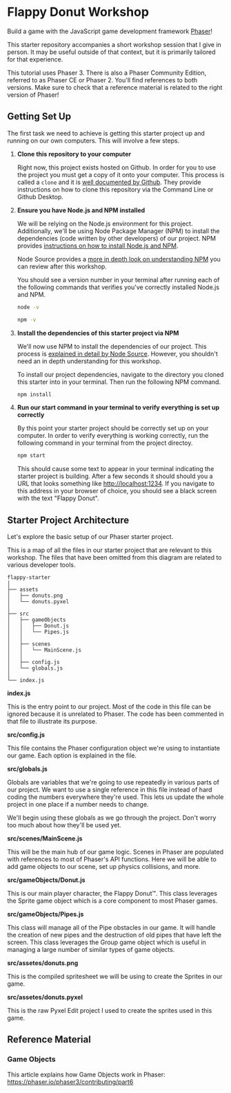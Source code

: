 # Flappy Donut Workshop

Build a game with the JavaScript game development framework [Phaser](https://phaser.io/)!

This starter repository accompanies a short workshop session that I give in person. It may be useful outside of that context, but it is primarily tailored for that experience.

This tutorial uses Phaser 3. There is also a Phaser Community Edition, referred to as Phaser CE or Phaser 2. You'll find references to both versions. Make sure to check that a reference material is related to the right version of Phaser!

## Getting Set Up

The first task we need to achieve is getting this starter project up and running on our own computers. This will involve a few steps.

1. **Clone this repository to your computer**

   Right now, this project exists hosted on Github. In order for you to use the project you must get a copy of it onto your computer. This process is called a `clone` and it is [well documented by Github](https://help.github.com/en/articles/cloning-a-repository). They provide instructions on how to clone this repository via the Command Line or Github Desktop.

2. **Ensure you have Node.js and NPM installed**

   We will be relying on the Node.js environment for this project. Additionally, we'll be using Node Package Manager (NPM) to install the dependencies (code written by other developers) of our project. NPM provides [instructions on how to install Node.js and NPM](https://www.npmjs.com/get-npm).

   Node Source provides a [more in depth look on understanding NPM](https://nodesource.com/blog/an-absolute-beginners-guide-to-using-npm/) you can review after this workshop.

   You should see a version number in your terminal after running each of the following commands that verifies you've correctly installed Node.js and NPM.

   ```bash
   node -v
   ```

   ```bash
   npm -v
   ```

3. **Install the dependencies of this starter project via NPM**

   We'll now use NPM to install the dependencies of our project. This process is [explained in detail by Node Source](https://nodesource.com/blog/an-absolute-beginners-guide-to-using-npm/#installmoduleswithnpminstall). However, you shouldn't need an in depth understanding for this workshop.

   To install our project dependencies, navigate to the directory you cloned this starter into in your terminal. Then run the following NPM command.

   ```bash
   npm install
   ```

4. **Run our start command in your terminal to verify everything is set up correctly**

   By this point your starter project should be correctly set up on your computer. In order to verify everything is working correctly, run the following command in your terminal from the project directoy.

   ```bash
   npm start
   ```

   This should cause some text to appear in your terminal indicating the starter project is building. After a few seconds it should should you a URL that looks something like [http://localhost:1234](http://localhost:1234). If you navigate to this address in your browser of choice, you should see a black screen with the text "Flappy Donut".

## Starter Project Architecture

Let's explore the basic setup of our Phaser starter project.

This is a map of all the files in our starter project that are relevant to this workshop. The files that have been omitted from this diagram are related to various developer tools.

```
flappy-starter
│
├── assets
│   ├── donuts.png
│   └── donuts.pyxel
│
├── src
│   ├── gameObjects
│   │   ├── Donut.js
│   │   └── Pipes.js
│   │
│   ├── scenes
│   │   └── MainScene.js
│   │
│   ├── config.js
│   └── globals.js
│
└── index.js
```

**index.js**

This is the entry point to our project. Most of the code in this file can be ignored because it is unrelated to Phaser. The code has been commented in that file to illustrate its purpose.

**src/config.js**

This file contains the Phaser configuration object we're using to instantiate our game. Each option is explained in the file.

**src/globals.js**

Globals are variables that we're going to use repeatedly in various parts of our project. We want to use a single reference in this file instead of hard coding the numbers everywhere they're used. This lets us update the whole project in one place if a number needs to change.

We'll begin using these globals as we go through the project. Don't worry too much about how they'll be used yet.

**src/scenes/MainScene.js**

This will be the main hub of our game logic. Scenes in Phaser are populated with references to most of Phaser's API functions. Here we will be able to add game objects to our scene, set up physics collisions, and more.

**src/gameObjects/Donut.js**

This is our main player character, the Flappy Donut™️. This class leverages the Sprite game object which is a core component to most Phaser games.

**src/gameObjects/Pipes.js**

This class will manage all of the Pipe obstacles in our game. It will handle the creation of new pipes and the destruction of old pipes that have left the screen. This class leverages the Group game object which is useful in managing a large number of similar types of game objects.

**src/assetes/donuts.png**

This is the compiled spritesheet we will be using to create the Sprites in our game.

**src/assetes/donuts.pyxel**

This is the raw Pyxel Edit project I used to create the sprites used in this game.

## Reference Material

### Game Objects

This article explains how Game Objects work in Phaser: https://phaser.io/phaser3/contributing/part6
